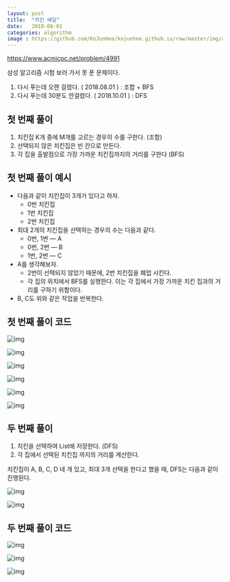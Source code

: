 ```yaml
---
layout: post
title:  "치킨 배달"
date:   2018-08-01
categories: algorithm
image : https://github.com/KoJunHee/kojunhee.github.io/raw/master/img/algorithm.png
---
```


<https://www.acmicpc.net/problem/4991>

삼성 알고리즘 시험 보러 가서 못 푼 문제이다. 

1. 다시 푸는데 오랜 걸렸다. ( 2018.08.01 ) : 조합 + BFS
2. 다시 푸는데 30분도 안걸렸다. ( 2018.10.01 ) : DFS

## 첫 번째 풀이

1. 치킨집 K개 중에 M개를 고르는 경우의 수를 구한다. (조합)
2. 선택되지 않은 치킨집은 빈 칸으로 만든다.
3. 각 집을 출발점으로 가장 가까운 치킨집까지의 거리를 구한다 (BFS)

## 첫 번째 풀이 예시

- 다음과 같이 치킨집이 3개가 있다고 하자. 
  - 0번 치킨집
  - 1번 치킨집
  - 2번 치킨집
- 최대 2개의 치킨집을 선택하는 경우의 수는 다음과 같다.
  - 0번, 1번 — A
  - 0번, 2번 — B
  - 1번, 2번 — C 
- A를 생각해보자. 
  - 2번이 선택되지 않았기 때문에, 2번 치킨집을 폐업 시킨다.
  - 각 집의 위치에서 BFS를 실행한다. 이는 각 집에서 가장 가까운 치킨 집과의 거리를 구하기 위함이다.
- B, C도 위와 같은 작업을 반복한다.

## 첫 번째 풀이 코드

![img](https://github.com/KoJunHee/kojunhee.github.io/raw/master/img/chicken02.png)

![img](https://github.com/KoJunHee/kojunhee.github.io/raw/master/img/chicken03.png)

![img](https://github.com/KoJunHee/kojunhee.github.io/raw/master/img/chicken04.png)

![img](https://github.com/KoJunHee/kojunhee.github.io/raw/master/img/chicken05.png)

![img](https://github.com/KoJunHee/kojunhee.github.io/raw/master/img/chicken06.png)

![img](https://github.com/KoJunHee/kojunhee.github.io/raw/master/img/chicken07.png)

## 두 번째 풀이

1. 치킨을 선택하여 List에 저장한다. (DFS)
2. 각 집에서 선택된 치킨집 까지의 거리를 계산한다.



치킨집이 A, B, C, D 네 개 있고, 최대 3개 선택을 한다고 했을 때, DFS는 다음과 같이 진행된다.

![img](https://github.com/KoJunHee/kojunhee.github.io/raw/master/img/chickende01.png)

![img](https://github.com/KoJunHee/kojunhee.github.io/raw/master/img/chickende02.png)

## 두 번째 풀이 코드 

![img](https://github.com/KoJunHee/kojunhee.github.io/raw/master/img/chickende03.png)

![img](https://github.com/KoJunHee/kojunhee.github.io/raw/master/img/chickende04.png)

![img](https://github.com/KoJunHee/kojunhee.github.io/raw/master/img/chickende05.png)